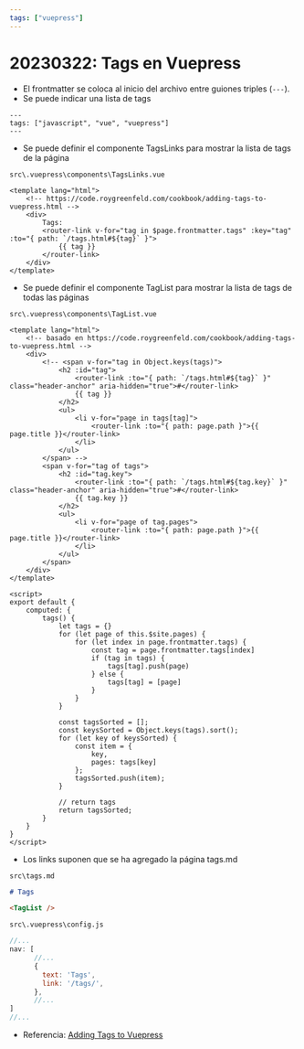 ```yaml
---
tags: ["vuepress"]
---
```


# 20230322: Tags en Vuepress

<TagsLinks />

- El frontmatter se coloca al inicio del archivo entre guiones triples (`---`).
- Se puede indicar una lista de tags

```
---
tags: ["javascript", "vue", "vuepress"]
---
```

- Se puede definir el componente TagsLinks para mostrar la lista de tags de la página

`src\.vuepress\components\TagsLinks.vue`
```vue
<template lang="html">
    <!-- https://code.roygreenfeld.com/cookbook/adding-tags-to-vuepress.html -->
    <div>
        Tags:
        <router-link v-for="tag in $page.frontmatter.tags" :key="tag" :to="{ path: `/tags.html#${tag}` }">
            {{ tag }}
        </router-link>
    </div>
</template>
```

- Se puede definir el componente TagList para mostrar la lista de tags de todas las páginas

`src\.vuepress\components\TagList.vue`
```vue
<template lang="html">
    <!-- basado en https://code.roygreenfeld.com/cookbook/adding-tags-to-vuepress.html -->
    <div>
        <!-- <span v-for="tag in Object.keys(tags)">
            <h2 :id="tag">
                <router-link :to="{ path: `/tags.html#${tag}` }" class="header-anchor" aria-hidden="true">#</router-link>
                {{ tag }}
            </h2>
            <ul>
                <li v-for="page in tags[tag]">
                    <router-link :to="{ path: page.path }">{{ page.title }}</router-link>
                </li>
            </ul>
        </span> -->
        <span v-for="tag of tags">
            <h2 :id="tag.key">
                <router-link :to="{ path: `/tags.html#${tag.key}` }" class="header-anchor" aria-hidden="true">#</router-link>
                {{ tag.key }}
            </h2>
            <ul>
                <li v-for="page of tag.pages">
                    <router-link :to="{ path: page.path }">{{ page.title }}</router-link>
                </li>
            </ul>
        </span>
    </div>
</template>
  
<script>
export default {
    computed: {
        tags() {
            let tags = {}
            for (let page of this.$site.pages) {
                for (let index in page.frontmatter.tags) {
                    const tag = page.frontmatter.tags[index]
                    if (tag in tags) {
                        tags[tag].push(page)
                    } else {
                        tags[tag] = [page]
                    }
                }
            }

            const tagsSorted = [];
            const keysSorted = Object.keys(tags).sort();
            for (let key of keysSorted) {
                const item = {
                    key,
                    pages: tags[key] 
                };
                tagsSorted.push(item);
            }
            
            // return tags
            return tagsSorted;
        }
    }
}
</script>
```

- Los links suponen que se ha agregado la página tags.md 

`src\tags.md`
```md
# Tags

<TagList />
```

`src\.vuepress\config.js`
```js
//...
nav: [
      //...
      {
        text: 'Tags',
        link: '/tags/',
      },
      //...
]
//...
```

- Referencia: [Adding Tags to Vuepress](https://code.roygreenfeld.com/cookbook/adding-tags-to-vuepress.html)